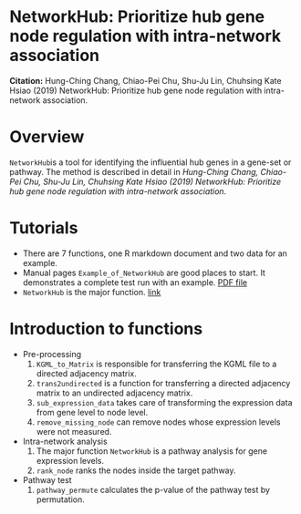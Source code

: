 NetworkHub: Prioritize hub gene node regulation with intra-network association
============
**Citation:** Hung-Ching Chang, Chiao-Pei Chu, Shu-Ju Lin, Chuhsing Kate Hsiao (2019) NetworkHub: Prioritize hub gene node regulation with intra-network association.

# Overview 
`NetworkHub`is a tool for identifying the influential hub genes in a gene-set or pathway. The method is described in detail in *Hung-Ching Chang, Chiao-Pei Chu, Shu-Ju Lin, Chuhsing Kate Hsiao (2019) NetworkHub: Prioritize hub gene node regulation with intra-network association.*


# Tutorials
* There are 7 functions, one R markdown document and two data for an example.
* Manual pages `Example_of_NetworkHub` are good places to start. It demonstrates a complete test run with an example. [PDF file](https://github.com/Hung-Ching-Chang/NetworkHub/blob/master/Example_of_NetworkHub.pdf)
* `NetworkHub` is the major function. [link](https://github.com/Hung-Ching-Chang/NetworkHub/blob/master/Functions/NetworkHub.txt)

# Introduction to functions
* Pre-processing
  1. `KGML_to_Matrix` is responsible for transferring the KGML file to a directed adjacency matrix.
  2. `trans2undirected` is a function for transferring a directed adjacency matrix to an undirected adjacency matrix.
  3. `sub_expression_data` takes care of transforming the expression data from gene level to node level.
  4. `remove_missing_node` can remove nodes whose expression levels were not measured.
* Intra-network analysis
  1. The major function `NetworkHub` is a pathway analysis for gene expression levels. 
  2. `rank_node` ranks the nodes inside the target pathway.
* Pathway test
  1. `pathway_permute` calculates the p-value of the pathway test by permutation.
